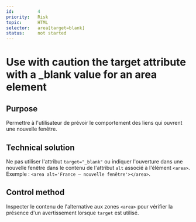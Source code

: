 ```yaml
---
id:         4
priority:   Risk
topic:      HTML
selector:   area[target=blank]
status:     not started
---
```


# Use with caution the target attribute with a _blank value for an area element

## Purpose

Permettre à l'utilisateur de prévoir le comportement des liens qui ouvrent une nouvelle fenêtre.

## Technical solution

Ne pas utiliser l'attribut `target="_blank"` ou indiquer l'ouverture dans une nouvelle fenêtre dans le contenu de l'attribut `alt` associé à l'élément `<area>`. Exemple : `<area alt='France – nouvelle fenêtre'></area>`.

## Control method

Inspecter le contenu de l'alternative aux zones `<area>` pour vérifier la présence d'un avertissement lorsque `target` est utilisé.
